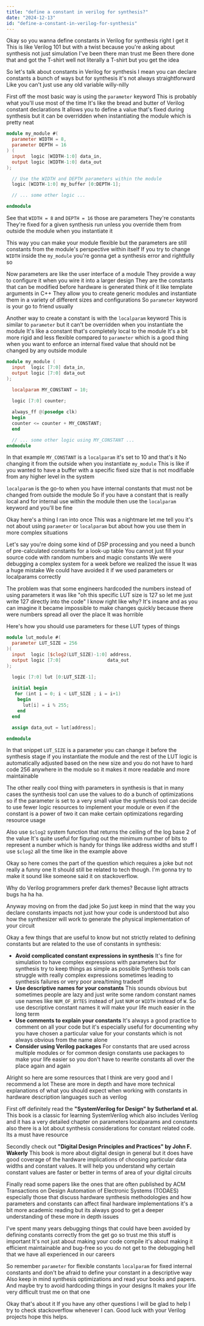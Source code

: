 ```yaml
---
title: "define a constant in verilog for synthesis?"
date: "2024-12-13"
id: "define-a-constant-in-verilog-for-synthesis"
---
```


Okay so you wanna define constants in Verilog for synthesis right I get it This is like Verilog 101 but with a twist because you're asking about synthesis not just simulation I've been there man trust me Been there done that and got the T-shirt well not literally a T-shirt but you get the idea

So let's talk about constants in Verilog for synthesis I mean you can declare constants a bunch of ways but for synthesis it's not always straightforward Like you can't just use any old variable willy-nilly

First off the most basic way is using the `parameter` keyword This is probably what you'll use most of the time It's like the bread and butter of Verilog constant declarations It allows you to define a value that's fixed during synthesis but it can be overridden when instantiating the module which is pretty neat

```verilog
module my_module #(
  parameter WIDTH = 8,
  parameter DEPTH = 16
) (
  input  logic [WIDTH-1:0] data_in,
  output logic [WIDTH-1:0] data_out
);

  // Use the WIDTH and DEPTH parameters within the module
  logic [WIDTH-1:0] my_buffer [0:DEPTH-1];

  // ... some other logic ...

endmodule
```

See that `WIDTH = 8` and `DEPTH = 16` those are parameters They're constants They're fixed for a given synthesis run unless you override them from outside the module when you instantiate it

This way you can make your module flexible but the parameters are still constants from the module's perspective within itself If you try to change `WIDTH` inside the `my_module` you're gonna get a synthesis error and rightfully so

Now parameters are like the user interface of a module They provide a way to configure it when you wire it into a larger design They are the constants that can be modified before hardware is generated think of it like template arguments in C++ They allow you to create generic modules and instantiate them in a variety of different sizes and configurations So `parameter` keyword is your go to friend usually

Another way to create a constant is with the `localparam` keyword This is similar to `parameter` but it can't be overridden when you instantiate the module It's like a constant that's completely local to the module It's a bit more rigid and less flexible compared to `parameter` which is a good thing when you want to enforce an internal fixed value that should not be changed by any outside module

```verilog
module my_module (
  input  logic [7:0] data_in,
  output logic [7:0] data_out
);

  localparam MY_CONSTANT = 10;
  
  logic [7:0] counter;

  always_ff @(posedge clk)
  begin
  counter <= counter + MY_CONSTANT;
  end

  // ... some other logic using MY_CONSTANT ...
endmodule
```

In that example `MY_CONSTANT` is a `localparam` it's set to 10 and that's it No changing it from the outside when you instantiate `my_module` This is like if you wanted to have a buffer with a specific fixed size that is not modifiable from any higher level in the system

`localparam` is the go-to when you have internal constants that must not be changed from outside the module So if you have a constant that is really local and for internal use within the module then use the `localparam` keyword and you'll be fine

Okay here's a thing I ran into once This was a nightmare let me tell you it's not about using `parameter` or `localparam` but about how you use them in more complex situations

Let's say you're doing some kind of DSP processing and you need a bunch of pre-calculated constants for a look-up table You cannot just fill your source code with random numbers and magic constants We were debugging a complex system for a week before we realized the issue It was a huge mistake We could have avoided it if we used parameters or localparams correctly

The problem was that some engineers hardcoded the numbers instead of using parameters it was like "oh this specific LUT size is 127 so let me just write 127 directly into the code" I know right like why? It's insane and as you can imagine it became impossible to make changes quickly because there were numbers spread all over the place It was horrible

Here's how you should use parameters for these LUT types of things

```verilog
module lut_module #(
  parameter LUT_SIZE = 256
)(
  input  logic [$clog2(LUT_SIZE)-1:0] address,
  output logic [7:0]                 data_out
);

  logic [7:0] lut [0:LUT_SIZE-1];
  
  initial begin
   for (int i = 0; i < LUT_SIZE ; i = i+1)
    begin
      lut[i] = i % 255;
    end
  end

  assign data_out = lut[address];

endmodule
```

In that snippet `LUT_SIZE` is a parameter you can change it before the synthesis stage if you instantiate the module and the rest of the LUT logic is automatically adjusted based on the new size and you do not have to hard code 256 anywhere in the module so it makes it more readable and more maintainable

The other really cool thing with parameters in synthesis is that in many cases the synthesis tool can use the values to do a bunch of optimizations so if the parameter is set to a very small value the synthesis tool can decide to use fewer logic resources to implement your module or even if the constant is a power of two it can make certain optimizations regarding resource usage

Also use `$clog2` system function that returns the ceiling of the log base 2 of the value It's quite useful for figuring out the minimum number of bits to represent a number which is handy for things like address widths and stuff I use `$clog2` all the time like in the example above

Okay so here comes the part of the question which requires a joke but not really a funny one It should still be related to tech though. I'm gonna try to make it sound like someone said it on stackoverflow.

Why do Verilog programmers prefer dark themes? Because light attracts bugs ha ha ha.

Anyway moving on from the dad joke So just keep in mind that the way you declare constants impacts not just how your code is understood but also how the synthesizer will work to generate the physical implementation of your circuit

Okay a few things that are useful to know but not strictly related to defining constants but are related to the use of constants in synthesis:

*   **Avoid complicated constant expressions in synthesis** It's fine for simulation to have complex expressions with parameters but for synthesis try to keep things as simple as possible Synthesis tools can struggle with really complex expressions sometimes leading to synthesis failures or very poor area/timing tradeoff
*   **Use descriptive names for your constants** This sounds obvious but sometimes people are lazy and just write some random constant names use names like `NUM_OF_BYTES` instead of just `NUM` or `WIDTH` instead of `W`. So use descriptive constant names it will make your life much easier in the long term
*   **Use comments to explain your constants** It's always a good practice to comment on all your code but it's especially useful for documenting why you have chosen a particular value for your constants which is not always obvious from the name alone
*   **Consider using Verilog packages** For constants that are used across multiple modules or for common design constants use packages to make your life easier so you don't have to rewrite constants all over the place again and again

Alright so here are some resources that I think are very good and I recommend a lot These are more in depth and have more technical explanations of what you should expect when working with constants in hardware description languages such as verilog

First off definitely read the **"SystemVerilog for Design" by Sutherland et al.** This book is a classic for learning SystemVerilog which also includes Verilog and it has a very detailed chapter on parameters localparams and constants also there is a lot about synthesis considerations for constant related code. Its a must have resource

Secondly check out **"Digital Design Principles and Practices" by John F. Wakerly** This book is more about digital design in general but it does have good coverage of the hardware implications of choosing particular data widths and constant values. It will help you understand why certain constant values are faster or better in terms of area of your digital circuits

Finally read some papers like the ones that are often published by ACM Transactions on Design Automation of Electronic Systems (TODAES) especially those that discuss hardware synthesis methodologies and how parameters and constants can affect final hardware implementations it's a bit more academic reading but its always good to get a deeper understanding of these more in depth issues

I've spent many years debugging things that could have been avoided by defining constants correctly from the get go so trust me this stuff is important It's not just about making your code compile it's about making it efficient maintainable and bug-free so you do not get to the debugging hell that we have all experienced in our careers

So remember `parameter` for flexible constants `localparam` for fixed internal constants and don't be afraid to define your constant in a descriptive way Also keep in mind synthesis optimizations and read your books and papers. And maybe try to avoid hardcoding things in your designs It makes your life very difficult trust me on that one

Okay that's about it If you have any other questions I will be glad to help I try to check stackoverflow whenever I can. Good luck with your Verilog projects hope this helps.
